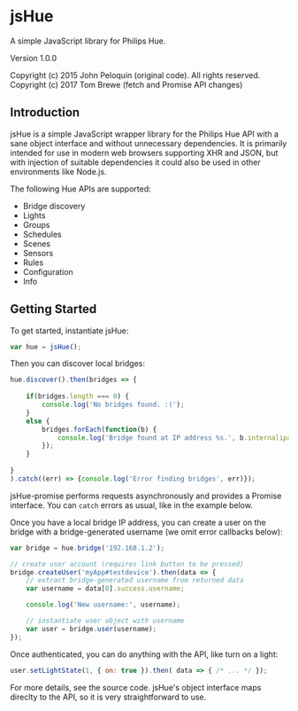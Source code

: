 # jsHue

A simple JavaScript library for Philips Hue.

Version 1.0.0

Copyright (c) 2015 John Peloquin (original code). All rights reserved.
Copyright (c) 2017 Tom Brewe (fetch and Promise API changes)

## Introduction

jsHue is a simple JavaScript wrapper library for the Philips Hue API with a sane
object interface and without unnecessary dependencies. It is primarily intended
for use in modern web browsers supporting XHR and JSON, but with injection of
suitable dependencies it could also be used in other environments like Node.js.

The following Hue APIs are supported:
- Bridge discovery
- Lights
- Groups
- Schedules
- Scenes
- Sensors
- Rules
- Configuration
- Info

## Getting Started

To get started, instantiate jsHue:

```js
var hue = jsHue();
```

Then you can discover local bridges:

```js
hue.discover().then(bridges => {
    
    if(bridges.length === 0) {
        console.log('No bridges found. :(');
    }
    else {
        bridges.forEach(function(b) {
            console.log('Bridge found at IP address %s.', b.internalipaddress);
        });
    }
    
}
).catch((err) => {console.log('Error finding bridges', err)});
```

jsHue-promise performs requests asynchronously and provides a Promise interface. You can `catch` errors as usual, like in the example below.

Once you have a local bridge IP address, you can create a user on the bridge with a bridge-generated username (we omit error callbacks below):

```js
var bridge = hue.bridge('192.168.1.2');

// create user account (requires link button to be pressed)
bridge.createUser('myApp#testdevice').then(data => {
    // extract bridge-generated username from returned data
    var username = data[0].success.username;

    console.log('New username:', username);

    // instantiate user object with username
    var user = bridge.user(username);
});
```

Once authenticated, you can do anything with the API, like turn on a light:

```js
user.setLightState(1, { on: true }).then( data => { /* ... */ });
```

For more details, see the source code. jsHue's object interface maps direclty to the API, so it is very straightforward to use.
